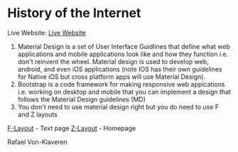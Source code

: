 # History of the Internet
Live Website: [Live Website](http://www.webizly.com/historyInternet-IS117sp21/)

1.  Material Design is a set of User Interface Guidlines that define what web applications and mobile applications look like and how they function i.e. don't reinvent the wheel.  Material design is used to develop web, android, and even iOS applications (note IOS has their own guidelines for Native iOS but cross platform apps will use Material Design).
2.  Bootstrap is a code framework for making responsive web appications i.e. working on desktop and mobile that you can implement a design that follows the Material Design guidelines (MD)
3.  You don't need to use material design right but you do need to use F and Z layouts

[F-Layout](https://webdesign.tutsplus.com/articles/understanding-the-f-layout-in-web-design--webdesign-687) - Text page
[Z-Layout](https://webdesign.tutsplus.com/articles/understanding-the-z-layout-in-web-design--webdesign-28) - Homepage

Rafael Von-Klaveren
